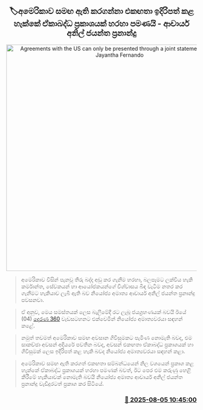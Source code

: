<p align='center'><b><h2 align='center' title='Agreements with the US can only be presented through a joint statement - Dr. Anil Jayantha Fernando'>🏷අමෙරිකාව සමඟ ඇති කරගන්නා එකඟතා ඉදිරිපත් කළ හැක්කේ ඒකාබද්ධ ප්‍රකාශයක් හරහා පමණයි - ආචාර්ය අනිල් ජයන්ත ප්‍රනාන්දු</h2></b></p>
<p align='center'><img src='https://helakuru.sgp1.cdn.digitaloceanspaces.com/esana/images/lib/anil-jayantha-derana-360-new.jpg' width='600' alt='Agreements with the US can only be presented through a joint statement - Dr. Anil Jayantha Fernando'></p>

> අමෙරිකාව විසින් පැනවූ තීරු බද්ද අඩු කර ගැනීම හරහා, බලපෑමට ලක්විය හැකි කර්මාන්ත, සේවකයන් හා ආයෝජකයන්ගේ විශ්වාසය බිඳ වැටීම නතර කර ගැනීමට හැකියාව ලැබී ඇති බව නියෝජ්‍ය අමාත්‍ය ආචාර්ය අනිල් ජයන්ත ප්‍රනාන්දු පවසනවා.

> ඒ අනුව, මෙය සමස්තයක් ලෙස බැලීමේදී රට ලැබූ ජයග්‍රහණයක් බවයි ඊයේ (04) <a href='https://www.youtube.com/watch?v=JZMG9qqYvv0'>දෙරණ 360</a> වැඩසටහනට එක්වෙමින් නියෝජ්‍ය අමාත්‍යවරයා සඳහන් කළේ.

> නමුත් තවමත් අමෙරිකාව සමඟ අවසාන ගිවිසුමකට පැමිණ නොමැති බවද, එම සාකච්ඡා අවසන් අදියරේ පවතින බවද, අවසන් එකඟතා ඒකාබද්ධ ප්‍රකාශයක් හා ගිවිසුමක් ලෙස ඉදිරිපත් කළ හැකි බවද නියෝජ්‍ය අමාත්‍යවරයා සඳහන් කළා.

> අමෙරිකාව සමඟ ඇති කරගත් එකඟතා සම්බන්ධයෙන් නිල වශයෙන් ප්‍රකාශ කළ හැක්කේ ඒකාබද්ධ ප්‍රකාශයක් හරහා පමණක් බවත්, ඊට පෙර එම කරුණු හෙළි කිරීමේ හැකියාවක් නොමැති බවයි නියෝජ්‍ය අමාත්‍ය ආචාර්ය අනිල් ජයන්ත ප්‍රනාන්දු වැඩිදුරටත් ප්‍රකාශ කර සිටියේ.



<h3 align='right'><a href='https://www.helakuru.lk/esana/p/112443/'>📅 2025-08-05 10:45:00</a></h3>
